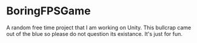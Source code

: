 # BoringFPSGame
A random free time project that I am working on Unity. This bullcrap came out of the blue so please do not question its existance. It's just for fun.
